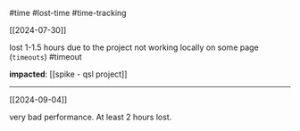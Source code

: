 #time
#lost-time
#time-tracking

[[2024-07-30]]

 lost 1-1.5 hours due to the project not working locally on some page (`timeouts`) #timeout

**impacted**: [[spike - qsl project]]

---
[[2024-09-04]]

very bad performance. At least 2 hours lost.
